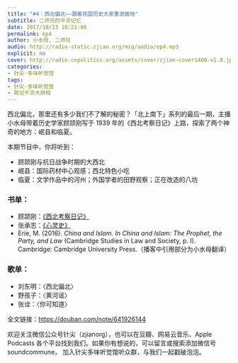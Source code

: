 ```yaml
---
title: "#4：西北偏北——跟着民国历史大家重游故地"
subtitle: 二师兄的平凉记忆
date: 2017/10/23 18:21:00
permalink: ep4
author: 小水母, 二师兄
audio: http://radio-static.zjian.org/mig/audio/ep4.mp3
explicit: no
cover: http://radio.cnpolitics.org/assets/cover/zjian-cover1400-v1.0.jpg
categories:
- 针尖·多味听觉馆
tags:
- 针尖·多味听觉馆
- 政记干货大排档
---
```


西北偏北，那里还有多少我们不了解的秘密？「北上南下」系列的最后一期，主播小水母带着历史学家顾颉刚写于 1939 年的《西北考察日记》上路，探索了两个神奇的地方：岷县和临夏。

本期节目中，你将听到：

- 顾颉刚与抗日战争时期的大西北
- 岷县：国际药材中心观感；西北特色小吃
- 临夏：文学作品中的河州；外国学者的田野观察；正在改造的八坊

### 书单：
- 顾颉刚：[《西北考察日记》](https://book.douban.com/subject/1111613/)
- 张承志：[《心灵史》](https://book.douban.com/subject/1963280/)
- Erie, M. (2016). <cite>China and Islam. In China and Islam: The Prophet, the Party, and Law</cite> (Cambridge Studies in Law and Society, p. I). Cambridge: Cambridge University Press.（播客中引用部分为小水母翻译）

### 歌单：
- 刘东明：〈西北偏北〉 
- 野孩子：〈黄河谣〉
- 张诠：〈你可知道〉

全文链接：<https://douban.com/note/641926144>

欢迎关注微信公众号针尖（zjianorg），也可以在豆瓣、网易云音乐、Apple Podcasts 各个平台找到我们。如果你有想说的，可以留言或搜索添加微信号 soundcommune， 加入针尖多味听觉馆听众群，与我们一起戳破泡泡。
